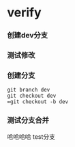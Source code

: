# verify
### 创建dev分支
### 测试修改
### 创建分支
    git branch dev
	git checkout dev
	=git checkout -b dev
### 测试分支合并
哈哈哈哈
test分支

